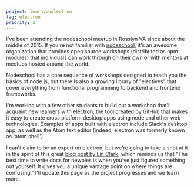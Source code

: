 ```yaml
---
project: learnyouelectron
tag: electron
priority: 2
---
```

I've been attending the nodeschool meetup in Rosslyn VA since about the middle of 2015. If you're not familiar with [nodeschool][nodeschool], it's an awesome organization that provides open source workshops (distributed as npm modules) that individuals can work through on their own or with mentors at meetups hosted around the world.

Nodeschool has a core sequence of workshops designed to teach you the basics of node.js, but there is also a growing library of "electives" that cover everything from functional programming to backend and frontend frameworks.

I'm working with a few other students to build out a workshop that'll acquaint new learners with [electron][electron], the tool created by GitHub that makes it easy to create cross platform desktop apps using node and other web technologies. Examples of apps built with electron include Slack's desktop app, as well as the Atom text editor (indeed, electron was formerly known as 'atom shell').

I can't claim to be an expert on electron, but we're going to take a shot at it in the spirit of this great [blog post by Lin Clark][lin], which reminds us that "The best time to write docs for newbies is when you've just figured something out yourself. It gives you a unique vantage point on where things are confusing." I'll update this page as the project progresses and we learn more.

[nodeschool]: http://nodeschool.io
[lin]: http://lin-clark.com/blog/2014/07/01/authoring-nodejs-workshopper-lessons/
[electron]: http://electron.atom.io
